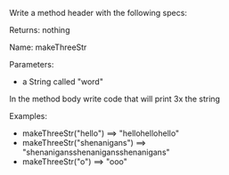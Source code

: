 Write a method header with the following specs:  

Returns: nothing

Name: makeThreeStr

Parameters:

- a String called "word"

In the method body write code that will print 3x the string

Examples:

- makeThreeStr("hello") ==> "hellohellohello"
- makeThreeStr("shenanigans") ==> "shenanigansshenanigansshenanigans"
- makeThreeStr("o") ==> "ooo"
